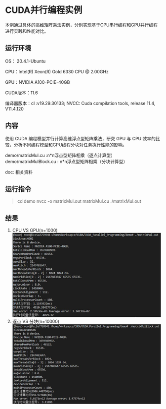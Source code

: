 # CUDA并行编程实例
本例通过具体的高维矩阵乘法实例，分别实现基于CPU串行编程和GPU并行编程进行实践和性能对比。
## 运行环境
OS： 20.4.1-Ubuntu

CPU：Intel(R) Xeon(R) Gold 6330 CPU @ 2.00GHz

GPU：NVIDIA A100-PCIE-40GB

CUDA版本：11.6

编译器版本：cl :v19.29.30133; NVCC: Cuda compilation tools, release 11.4, V11.4.120

## 内容
使用 CUDA 编程模型并行计算高维浮点型矩阵乘法，研究 GPU 与 CPU 效率的比较，分析不同编程模型和GPU线程分块对任务执行性能的影响。

demo/matrixMul.cu :n\*n浮点型矩阵相乘（逐点计算型）
demo/matrixMulBlock.cu : n\*n浮点型矩阵相乘（分块计算型）

doc: 相关资料

## 运行指令
> cd demo
> nvcc -o matrixMul.out matrixMul.cu
> ./matrixMul.out

## 结果
1. CPU VS GPU(n=1000)
![var](./pic/CPU_VS_GPU.jpg)
2. 逐点 VS 分块(n=10000)
![var](./pic/point_VS_block.jpg)



